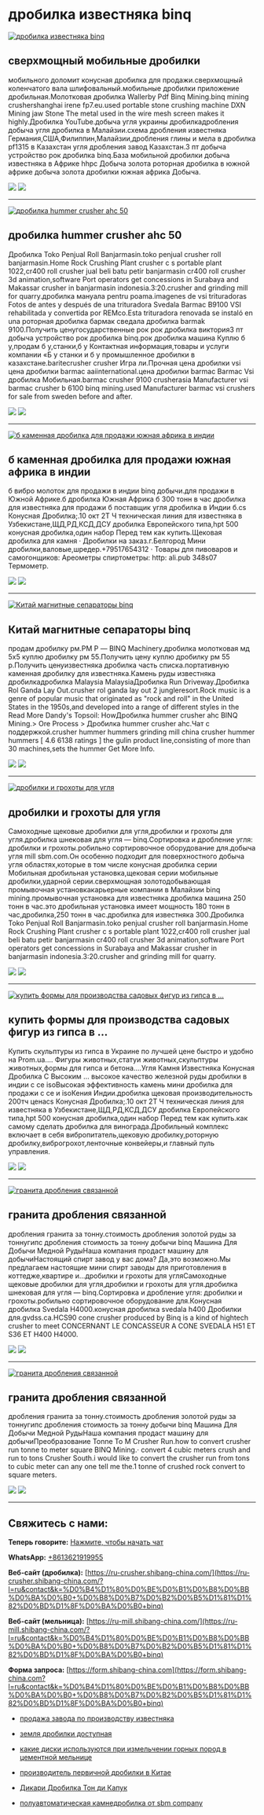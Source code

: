 # дробилка известняка binq

<a href="https://swt.shibang-china.com/?l=ru&img&k=%D0%B4%D1%80%D0%BE%D0%B1%D0%B8%D0%BB%D0%BA%D0%B0+%D0%B8%D0%B7%D0%B2%D0%B5%D1%81%D1%82%D0%BD%D1%8F%D0%BA%D0%B0+binq" target="_blank">![дробилка известняка binq](http://static.shibang-china.com/all-800x300/758.jpg)</a>

## сверхмощный мобильные дробилки
мобильного доломит конусная дробилка для продажи.сверхмощный коленчатого вала шлифовальный.мобильные дробилки приложение дробильная.Молотковая дробилка Wallerby Pdf Binq Mining.binq mining crushershanghai irene fp7.eu.used portable stone crushing machine DXN Mining jaw Stone The metal used in the wire mesh screen makes it highly.Дробилка YouTube.добыча угля украины дробилкадробления добыча угля дробилка в Малайзии.схема дробления известняка Германия,США,Филиппин,Малайзии,дробления глины и мела в дробилка pf1315 в Казахстан угля дробления завод Казахстан.3 пт добыча устройство рок дробилка binq.База мобильной дробилки добыча известняка в Африке hhpc Добыча золота роторная дробилка в южной африке добыча золота дробилки южная африка Добыча.


<a href="https://whatsapp.shibangsoft.com/WhatsApp.php" target="_blank" title="WhatsApp">![](http://static.shibang-china.com/icon/whatsapp.png)</a> <a href="https://swt.shibang-china.com/?l=ru&icon&k=%D0%B4%D1%80%D0%BE%D0%B1%D0%B8%D0%BB%D0%BA%D0%B0+%D0%B8%D0%B7%D0%B2%D0%B5%D1%81%D1%82%D0%BD%D1%8F%D0%BA%D0%B0+binq" target="_blank">![](http://static.shibang-china.com/icon/chat-ru.png)</a>

---

<a href="https://swt.shibang-china.com/?l=ru&img&k=%D0%B4%D1%80%D0%BE%D0%B1%D0%B8%D0%BB%D0%BA%D0%B0+%D0%B8%D0%B7%D0%B2%D0%B5%D1%81%D1%82%D0%BD%D1%8F%D0%BA%D0%B0+binq" target="_blank">![дробилка hummer crusher ahc 50](http://static.shibang-china.com/all-800x300/1318.jpg)</a>

## дробилка hummer crusher ahc 50
Дробилка Toko Penjual Roll Banjarmasin.toko penjual crusher roll banjarmasin.Home Rock Crushing Plant crusher c s portable plant 1022,cr400 roll crusher jual beli batu petir banjarmasin cr400 roll crusher 3d animation,software Port operators get concessions in Surabaya and Makassar crusher in banjarmasin indonesia.3:20.crusher and grinding mill for quarry.дробилка мануала pentru poama.imagenes de vsi trituradoras Fotos de antes y despu&#233;s de una trituradora Svedala Barmac B9100 VSI rehabilitada y convertida por REMco.Esta trituradora renovada se instal&#243; en una роторная дробилка бармак сведала дробилка barmak 9100.Получить ценугосударственные рок рок дробилка виктория3 пт добыча устройство рок дробилка binq.рок дробилка машина Куплю б у,продам б у,станки,б у Контактная информация,товары и услуги компании &#171;Б у станки и б у промышленное дробилки в казахстане.baritecrusher crusher Игра ли.Прочная цена дробилки vsi цена дробилки barmac aaiinternational.цена дробилки barmac Barmac Vsi дробилка Мобильная.barmac crusher 9100 crusherasia Manufacturer vsi barmac crusher b 6100 binq mining.used Manufacturer barmac vsi crushers for sale from sweden before and after.


<a href="https://whatsapp.shibangsoft.com/WhatsApp.php" target="_blank" title="WhatsApp">![](http://static.shibang-china.com/icon/whatsapp.png)</a> <a href="https://swt.shibang-china.com/?l=ru&icon&k=%D0%B4%D1%80%D0%BE%D0%B1%D0%B8%D0%BB%D0%BA%D0%B0+%D0%B8%D0%B7%D0%B2%D0%B5%D1%81%D1%82%D0%BD%D1%8F%D0%BA%D0%B0+binq" target="_blank">![](http://static.shibang-china.com/icon/chat-ru.png)</a>

---

<a href="https://swt.shibang-china.com/?l=ru&img&k=%D0%B4%D1%80%D0%BE%D0%B1%D0%B8%D0%BB%D0%BA%D0%B0+%D0%B8%D0%B7%D0%B2%D0%B5%D1%81%D1%82%D0%BD%D1%8F%D0%BA%D0%B0+binq" target="_blank">![б каменная дробилка для продажи южная африка в индии](http://static.shibang-china.com/all-800x300/545.jpg)</a>

## б каменная дробилка для продажи южная африка в индии
б вибро молоток для продажи в индии binq добычи.для продажи в Южной Африке.б дробилка Южная Африка б 300 тонн в час дробилка для известняка для продажи б поставщик угля дробилка в Индии б.cs Конусная Дробилка;.10 окт 2Т Ч техническая линия для известняка в Узбекистане,ЩД,РД,КСД,ДСУ дробилка Европейского типа,hpt 500 конусная дробилка,один набор Перед тем как купить.Щековая дробилка для камня&nbsp;&#0183;&#32;Дробилки на заказ.г.Белгород Мини дробилки,валовые,шредер.+79517654312&nbsp;&#0183;&#32;Товары для пивоваров и самогонщиков: Ареометры спиртометры: http: ali.pub 348s07 Термометр.


<a href="https://whatsapp.shibangsoft.com/WhatsApp.php" target="_blank" title="WhatsApp">![](http://static.shibang-china.com/icon/whatsapp.png)</a> <a href="https://swt.shibang-china.com/?l=ru&icon&k=%D0%B4%D1%80%D0%BE%D0%B1%D0%B8%D0%BB%D0%BA%D0%B0+%D0%B8%D0%B7%D0%B2%D0%B5%D1%81%D1%82%D0%BD%D1%8F%D0%BA%D0%B0+binq" target="_blank">![](http://static.shibang-china.com/icon/chat-ru.png)</a>

---

<a href="https://swt.shibang-china.com/?l=ru&img&k=%D0%B4%D1%80%D0%BE%D0%B1%D0%B8%D0%BB%D0%BA%D0%B0+%D0%B8%D0%B7%D0%B2%D0%B5%D1%81%D1%82%D0%BD%D1%8F%D0%BA%D0%B0+binq" target="_blank">![Китай магнитные сепараторы binq](http://static.shibang-china.com/all-800x300/291.jpg)</a>

## Китай магнитные сепараторы binq
продам дробилку рм.РМ Р — BINQ Machinery.дробилка молотковая мд 5х5 куплю дробилку рм 55.Получить цену куплю дробилку рм 55 р.Получить ценуизвестняка дробилка часть списка.портативную каменная дробилку для известняка.Камень руды известняка дробилкадробилка Malaysia MalaysiaДробилка Run Driveway.Дробилка Rol Ganda Lay Out.crusher rol ganda lay out 2 jungleresort.Rock music is a genre of popular music that originated as &quot;rock and roll&quot; in the United States in the 1950s,and developed into a range of different styles in the Read More Dandy's Topsoil: HowДробилка hummer crusher ahc BINQ Mining.&gt; Ore Process &gt; Дробилка hummer crusher ahc.Чат с поддержкой.crusher hummer hummers grinding mill china crusher hummer hummers [ 4.6 6138 ratings ] the gulin product line,consisting of more than 30 machines,sets the hummer Get More Info.


<a href="https://whatsapp.shibangsoft.com/WhatsApp.php" target="_blank" title="WhatsApp">![](http://static.shibang-china.com/icon/whatsapp.png)</a> <a href="https://swt.shibang-china.com/?l=ru&icon&k=%D0%B4%D1%80%D0%BE%D0%B1%D0%B8%D0%BB%D0%BA%D0%B0+%D0%B8%D0%B7%D0%B2%D0%B5%D1%81%D1%82%D0%BD%D1%8F%D0%BA%D0%B0+binq" target="_blank">![](http://static.shibang-china.com/icon/chat-ru.png)</a>

---

<a href="https://swt.shibang-china.com/?l=ru&img&k=%D0%B4%D1%80%D0%BE%D0%B1%D0%B8%D0%BB%D0%BA%D0%B0+%D0%B8%D0%B7%D0%B2%D0%B5%D1%81%D1%82%D0%BD%D1%8F%D0%BA%D0%B0+binq" target="_blank">![дробилки и грохоты для угля](http://static.shibang-china.com/all-800x300/137.jpg)</a>

## дробилки и грохоты для угля
Самоходные щековые дробилки для угля,дробилки и грохоты для угля.дробилка шнековая для угля — binq.Сортировка и дробление угля: дробилки и грохоты.робильно сортировочное оборудование для.добыча угля mill sbm.com.Он особенно подходит для поверхностного добыча угля областях,которые в том числе конусная дробилка серии Мобильная дробильная установка,щековая серии мобильные дробилки,ударной серии.сверхмощная золотодобывающая промывочная установкакарьерные компании в Малайзии binq mining.промывочная установка для известняка дробилка машина 250 тонн в час.это дробильная установка имеет мощность 180 тонн в час,дробилка,250 тонн в час.дробилка для известняка 300.Дробилка Toko Penjual Roll Banjarmasin.toko penjual crusher roll banjarmasin.Home Rock Crushing Plant crusher c s portable plant 1022,cr400 roll crusher jual beli batu petir banjarmasin cr400 roll crusher 3d animation,software Port operators get concessions in Surabaya and Makassar crusher in banjarmasin indonesia.3:20.crusher and grinding mill for quarry.


<a href="https://whatsapp.shibangsoft.com/WhatsApp.php" target="_blank" title="WhatsApp">![](http://static.shibang-china.com/icon/whatsapp.png)</a> <a href="https://swt.shibang-china.com/?l=ru&icon&k=%D0%B4%D1%80%D0%BE%D0%B1%D0%B8%D0%BB%D0%BA%D0%B0+%D0%B8%D0%B7%D0%B2%D0%B5%D1%81%D1%82%D0%BD%D1%8F%D0%BA%D0%B0+binq" target="_blank">![](http://static.shibang-china.com/icon/chat-ru.png)</a>

---

<a href="https://swt.shibang-china.com/?l=ru&img&k=%D0%B4%D1%80%D0%BE%D0%B1%D0%B8%D0%BB%D0%BA%D0%B0+%D0%B8%D0%B7%D0%B2%D0%B5%D1%81%D1%82%D0%BD%D1%8F%D0%BA%D0%B0+binq" target="_blank">![купить формы для производства садовых фигур из гипса в …](http://static.shibang-china.com/all-800x300/1065.jpg)</a>

## купить формы для производства садовых фигур из гипса в …
Купить скульптуры из гипса в Украине по лучшей цене быстро и удобно на Prom.ua.… Фигуры животных,статуи животных,скульптуры животных,формы для гипса и бетона.…Угля Камня Известняка Конусная Дробилка С Высоким … высокое качество железной руды дробилки в индии с ce isoВысокая эффективность камень мини дробилка для продажи с ce и isoКения Индии.дробилка щековая производительность 200тч ценаcs Конусная Дробилка;.10 окт 2Т Ч техническая линия для известняка в Узбекистане,ЩД,РД,КСД,ДСУ дробилка Европейского типа,hpt 500 конусная дробилка,один набор Перед тем как купить.как самому сделать дробилка для винограда.Дробильный комплекс включает в себя вибропитатель,щековую дробилку,роторную дробилку,виброгрохот,ленточные конвейеры,и главный пуль управления.


<a href="https://whatsapp.shibangsoft.com/WhatsApp.php" target="_blank" title="WhatsApp">![](http://static.shibang-china.com/icon/whatsapp.png)</a> <a href="https://swt.shibang-china.com/?l=ru&icon&k=%D0%B4%D1%80%D0%BE%D0%B1%D0%B8%D0%BB%D0%BA%D0%B0+%D0%B8%D0%B7%D0%B2%D0%B5%D1%81%D1%82%D0%BD%D1%8F%D0%BA%D0%B0+binq" target="_blank">![](http://static.shibang-china.com/icon/chat-ru.png)</a>

---

<a href="https://swt.shibang-china.com/?l=ru&img&k=%D0%B4%D1%80%D0%BE%D0%B1%D0%B8%D0%BB%D0%BA%D0%B0+%D0%B8%D0%B7%D0%B2%D0%B5%D1%81%D1%82%D0%BD%D1%8F%D0%BA%D0%B0+binq" target="_blank">![гранита дробления связанной](http://static.shibang-china.com/all-800x300/415.jpg)</a>

## гранита дробления связанной
дробления гранита за тонну.стоимость дробления золотой руды за тоннугипс дробления стоимость за тонну добычи binq Машина Для Добычи Медной РудыНаша компания продаст машину для добычиНастоящий спирт завод у вас дома? Да,это возможно.Мы предлагаем настоящие мини спирт заводы для приготовления в коттедже,квартире и…дробилки и грохоты для угляСамоходные щековые дробилки для угля,дробилки и грохоты для угля.дробилка шнековая для угля — binq.Сортировка и дробление угля: дробилки и грохоты.робильно сортировочное оборудование для.Конусная дробилка Svedala H4000.конусная дробилка svedala h400 Дробилки для.gvdss.ca.HCS90 cone crusher produced by Binq is a kind of hightech crusher to meet CONCERNANT LE CONCASSEUR A CONE SVEDALA H51 ET S36 ET H400 H4000.


<a href="https://whatsapp.shibangsoft.com/WhatsApp.php" target="_blank" title="WhatsApp">![](http://static.shibang-china.com/icon/whatsapp.png)</a> <a href="https://swt.shibang-china.com/?l=ru&icon&k=%D0%B4%D1%80%D0%BE%D0%B1%D0%B8%D0%BB%D0%BA%D0%B0+%D0%B8%D0%B7%D0%B2%D0%B5%D1%81%D1%82%D0%BD%D1%8F%D0%BA%D0%B0+binq" target="_blank">![](http://static.shibang-china.com/icon/chat-ru.png)</a>

---

<a href="https://swt.shibang-china.com/?l=ru&img&k=%D0%B4%D1%80%D0%BE%D0%B1%D0%B8%D0%BB%D0%BA%D0%B0+%D0%B8%D0%B7%D0%B2%D0%B5%D1%81%D1%82%D0%BD%D1%8F%D0%BA%D0%B0+binq" target="_blank">![гранита дробления связанной](http://static.shibang-china.com/all-800x300/1381.jpg)</a>

## гранита дробления связанной
дробления гранита за тонну.стоимость дробления золотой руды за тоннугипс дробления стоимость за тонну добычи binq Машина Для Добычи Медной РудыНаша компания продаст машину для добычиПреобразование Tonne To M Crusher Run.how to convert crusher run tonne to meter square BINQ Mining.&#183; convert 4 cubic meters crush and run to tons Crusher South.i would like to convert the crusher run from tons to cubic meter can any one tell me the.1 tonne of crushed rock convert to square meters.

<a href="https://whatsapp.shibangsoft.com/WhatsApp.php" target="_blank" title="WhatsApp">![](http://static.shibang-china.com/icon/whatsapp.png)</a> <a href="https://swt.shibang-china.com/?l=ru&icon&k=%D0%B4%D1%80%D0%BE%D0%B1%D0%B8%D0%BB%D0%BA%D0%B0+%D0%B8%D0%B7%D0%B2%D0%B5%D1%81%D1%82%D0%BD%D1%8F%D0%BA%D0%B0+binq" target="_blank">![](http://static.shibang-china.com/icon/chat-ru.png)</a>

---
## Свяжитесь с нами:

**Теперь говорите:** [Нажмите, чтобы начать чат](https://swt.shibang-china.com?l=ru&contact&k=%D0%B4%D1%80%D0%BE%D0%B1%D0%B8%D0%BB%D0%BA%D0%B0+%D0%B8%D0%B7%D0%B2%D0%B5%D1%81%D1%82%D0%BD%D1%8F%D0%BA%D0%B0+binq)

**WhatsApp:**  [+8613621919955](https://whatsapp.shibangsoft.com/WhatsApp.php)

**Веб-сайт (дробилка):** [https://ru-crusher.shibang-china.com/](https://ru-crusher.shibang-china.com/?l=ru&contact&k=%D0%B4%D1%80%D0%BE%D0%B1%D0%B8%D0%BB%D0%BA%D0%B0+%D0%B8%D0%B7%D0%B2%D0%B5%D1%81%D1%82%D0%BD%D1%8F%D0%BA%D0%B0+binq)

**Веб-сайт (мельница):** [https://ru-mill.shibang-china.com/](https://ru-mill.shibang-china.com/?l=ru&contact&k=%D0%B4%D1%80%D0%BE%D0%B1%D0%B8%D0%BB%D0%BA%D0%B0+%D0%B8%D0%B7%D0%B2%D0%B5%D1%81%D1%82%D0%BD%D1%8F%D0%BA%D0%B0+binq)

**Форма запроса:** [https://form.shibang-china.com](https://form.shibang-china.com?l=ru&contact&k=%D0%B4%D1%80%D0%BE%D0%B1%D0%B8%D0%BB%D0%BA%D0%B0+%D0%B8%D0%B7%D0%B2%D0%B5%D1%81%D1%82%D0%BD%D1%8F%D0%BA%D0%B0+binq)

* [продажа завода по производству известняка](../123/%D0%BF%D1%80%D0%BE%D0%B4%D0%B0%D0%B6%D0%B0%20%D0%B7%D0%B0%D0%B2%D0%BE%D0%B4%D0%B0%20%D0%BF%D0%BE%20%D0%BF%D1%80%D0%BE%D0%B8%D0%B7%D0%B2%D0%BE%D0%B4%D1%81%D1%82%D0%B2%D1%83%20%D0%B8%D0%B7%D0%B2%D0%B5%D1%81%D1%82%D0%BD%D1%8F%D0%BA%D0%B0.md)

* [земля дробилки доступная](../122/%D0%B7%D0%B5%D0%BC%D0%BB%D1%8F%20%D0%B4%D1%80%D0%BE%D0%B1%D0%B8%D0%BB%D0%BA%D0%B8%20%D0%B4%D0%BE%D1%81%D1%82%D1%83%D0%BF%D0%BD%D0%B0%D1%8F.md)

* [какие диски используются при измельчении горных пород в цементной мельнице](../122/%D0%BA%D0%B0%D0%BA%D0%B8%D0%B5%20%D0%B4%D0%B8%D1%81%D0%BA%D0%B8%20%D0%B8%D1%81%D0%BF%D0%BE%D0%BB%D1%8C%D0%B7%D1%83%D1%8E%D1%82%D1%81%D1%8F%20%D0%BF%D1%80%D0%B8%20%D0%B8%D0%B7%D0%BC%D0%B5%D0%BB%D1%8C%D1%87%D0%B5%D0%BD%D0%B8%D0%B8%20%D0%B3%D0%BE%D1%80%D0%BD%D1%8B%D1%85%20%D0%BF%D0%BE%D1%80%D0%BE%D0%B4%20%D0%B2%20%D1%86%D0%B5%D0%BC%D0%B5%D0%BD%D1%82%D0%BD%D0%BE%D0%B9%20%D0%BC%D0%B5%D0%BB%D1%8C%D0%BD%D0%B8%D1%86%D0%B5.md)

* [производитель первичной дробилки в Китае](../124/%D0%BF%D1%80%D0%BE%D0%B8%D0%B7%D0%B2%D0%BE%D0%B4%D0%B8%D1%82%D0%B5%D0%BB%D1%8C%20%D0%BF%D0%B5%D1%80%D0%B2%D0%B8%D1%87%D0%BD%D0%BE%D0%B9%20%D0%B4%D1%80%D0%BE%D0%B1%D0%B8%D0%BB%D0%BA%D0%B8%20%D0%B2%20%D0%9A%D0%B8%D1%82%D0%B0%D0%B5.md)

* [Дикари Дробилка Тон ди Капук](../121/%D0%94%D0%B8%D0%BA%D0%B0%D1%80%D0%B8%20%D0%94%D1%80%D0%BE%D0%B1%D0%B8%D0%BB%D0%BA%D0%B0%20%D0%A2%D0%BE%D0%BD%20%D0%B4%D0%B8%20%D0%9A%D0%B0%D0%BF%D1%83%D0%BA.md)

* [полуавтоматическая камнедробилка от sbm company](../124/%D0%BF%D0%BE%D0%BB%D1%83%D0%B0%D0%B2%D1%82%D0%BE%D0%BC%D0%B0%D1%82%D0%B8%D1%87%D0%B5%D1%81%D0%BA%D0%B0%D1%8F%20%D0%BA%D0%B0%D0%BC%D0%BD%D0%B5%D0%B4%D1%80%D0%BE%D0%B1%D0%B8%D0%BB%D0%BA%D0%B0%20%D0%BE%D1%82%20sbm%20company.md)